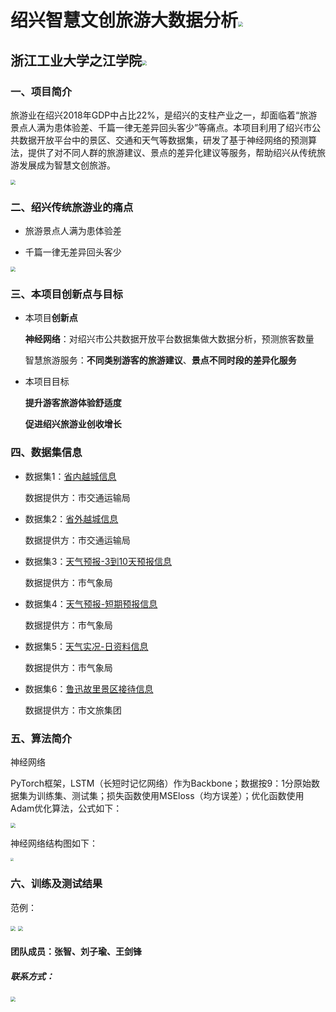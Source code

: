 # 绍兴智慧文创旅游大数据分析<img src="https://github.com/LKCN/TouristEstimation/tree/master/img/logo.png" style="zoom:50%;" />

## 浙江工业大学之江学院<img src="https://github.com/LKCN/TouristEstimation/tree/master/img/xiaohui.png" style="zoom:50%;" />

### 一、项目简介

旅游业在绍兴2018年GDP中占比22%，是绍兴的支柱产业之一，却面临着“旅游景点人满为患体验差、千篇一律无差异回头客少”等痛点。本项目利用了绍兴市公共数据开放平台中的景区、交通和天气等数据集，研发了基于神经网络的预测算法，提供了对不同人群的旅游建议、景点的差异化建议等服务，帮助绍兴从传统旅游发展成为智慧文创旅游。

<img src="https://github.com/LKCN/TouristEstimation/tree/master/img/bg.png" style="zoom:50%;"/>

### 二、绍兴传统旅游业的痛点

- 旅游景点人满为患体验差

- 千篇一律无差异回头客少

<img src="https://github.com/LKCN/TouristEstimation/tree/master/img/td.png" style="zoom:50%;"/>

### 三、本项目创新点与目标

- 本项目**创新点**

  **神经网络**：对绍兴市公共数据开放平台数据集做大数据分析，预测旅客数量
  
  智慧旅游服务：**不同类别游客的旅游建议**、**景点不同时段的差异化服务**

- 本项目目标

  **提升游客旅游体验舒适度**
  
  **促进绍兴旅游业创收增长**

### 四、数据集信息

- 数据集1：[省内越城信息](https://data.sx.zjzwfw.gov.cn/kf/open/table/detail/7003)

  数据提供方：市交通运输局

- 数据集2：[省外越城信息](https://data.sx.zjzwfw.gov.cn/kf/open/table/detail/7005)

  数据提供方：市交通运输局

- 数据集3：[天气预报-3到10天预报信息](https://data.sx.zjzwfw.gov.cn/kf/open/table/detail/7113)

  数据提供方：市气象局

- 数据集4：[天气预报-短期预报信息](https://data.sx.zjzwfw.gov.cn/kf/open/table/detail/7127)

  数据提供方：市气象局 

- 数据集5：[天气实况-日资料信息](https://data.sx.zjzwfw.gov.cn/kf/open/table/detail/7119)

  数据提供方：市气象局

- 数据集6：[鲁迅故里景区接待信息](https://data.sx.zjzwfw.gov.cn/kf/open/table/detail/6889)

  数据提供方：市文旅集团

### 五、算法简介

神经网络

PyTorch框架，LSTM（长短时记忆网络）作为Backbone；数据按9：1分原始数据集为训练集、测试集；损失函数使用MSEloss（均方误差）；优化函数使用Adam优化算法，公式如下：

<img src="https://github.com/LKCN/TouristEstimation/tree/master/img/adam.png" style="zoom:50%;" />

神经网络结构图如下：

<img src="https://github.com/LKCN/TouristEstimation/tree/master/img/LSTM.png" style="zoom:33%;" />

### 六、训练及测试结果

范例：

<img src="https://github.com/LKCN/TouristEstimation/tree/master/img/test.png" style="zoom:50%;" />

<img src="https://github.com/LKCN/TouristEstimation/tree/master/img/result.png" style="zoom:50%;" />

#### 团队成员：张智、刘子瑜、王剑锋

##### 联系方式：

<img src="https://github.com/LKCN/TouristEstimation/tree/master/img/lianxi.png" style="zoom:50%;" />

